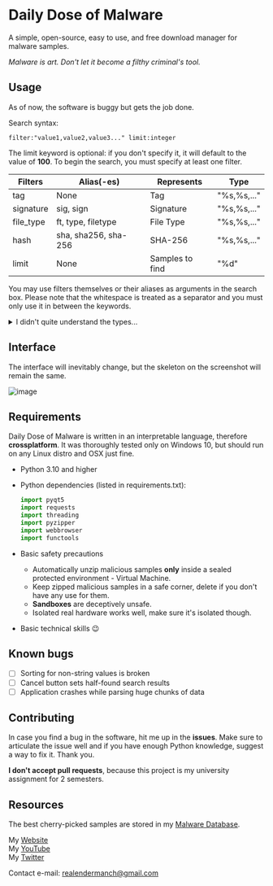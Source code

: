 # Daily Dose of Malware
A simple, open-source, easy to use, and free download manager for malware samples.

*Malware is art. Don't let it become a filthy criminal's tool.*

## Usage
As of now, the software is buggy but gets the job done.

Search syntax:

`filter:"value1,value2,value3..." limit:integer`

The limit keyword is optional: if you don't specify it, it will default to the value of **100**.
To begin the search, you must specify at least one filter.

| Filters   | Alias(-es)            | Represents      | Type        |
|-----------|-----------------------|-----------------|-------------|
| tag       | None                  | Tag             | "%s,%s,..." |
| signature | sig, sign             | Signature       | "%s,%s,..." |
| file_type | ft, type, filetype    | File Type       | "%s,%s,..." |
| hash      | sha, sha256, sha-256  | SHA-256         | "%s,%s,..." |
| limit     | None                  | Samples to find | "%d"        |

You may use filters themselves or their aliases as arguments in the search box.
Please note that the whitespace is treated as a separator and you must only use it in between the keywords.

<details>
  <summary>I didn't quite understand the types...</summary>
  <p>The types used in the table follow the printf standard, here's the basic list of them:</p>
  <table>
    <thead>
        <tr>
            <th>Identifier</th>
            <th>Type</th>
        </tr>
    </thead>
    <tbody>
        <tr>
            <td>%s</td>
            <td>string</td>
        </tr>
        <tr>
            <td>%d</td>
            <td>int</td>
        </tr>
        <tr>
            <td>%f</td>
            <td>float</td>
        </tr>
    </tbody>
</table>
</details>

## Interface
The interface will inevitably change, but the skeleton on the screenshot will remain the same.

![image](https://user-images.githubusercontent.com/44542704/199207421-a8163fab-6d4a-40b3-b2bc-0c21e01e5358.png)

## Requirements
Daily Dose of Malware is written in an interpretable language, therefore **crossplatform**. It was thoroughly tested only on Windows 10, but should run on any Linux distro and OSX just fine.
* Python 3.10 and higher
* Python dependencies (listed in requirements.txt):

  ```python
  import pyqt5
  import requests
  import threading
  import pyzipper
  import webbrowser
  import functools
  ```
* Basic safety precautions
  * Automatically unzip malicious samples **only** inside a sealed protected environment - Virtual Machine.
  * Keep zipped malicious samples in a safe corner, delete if you don't have any use for them.
  * **Sandboxes** are deceptively unsafe.
  * Isolated real hardware works well, make sure it's isolated though.
* Basic technical skills :wink:

## Known bugs
- [ ] Sorting for non-string values is broken
- [ ] Cancel button sets half-found search results  
- [ ] Application crashes while parsing huge chunks of data

## Contributing
In case you find a bug in the software, hit me up in the **issues**. Make sure to articulate the issue well and if you have enough Python knowledge, suggest a way to fix it.
Thank you.

**I don't accept pull requests**, because this project is my university assignment for 2 semesters.

## Resources
The best cherry-picked samples are stored in my [Malware Database](http://github.com/Endermanch/MalwareDatabase "Malware Database").

My [Website](http://malwarewatch.org "MalwareWatch")<br>
My [YouTube](http://youtube.com/endermanch "YouTube")<br>
My [Twitter](http://twitter.com/endermanch "Twitter")

Contact e-mail: realendermanch@gmail.com
